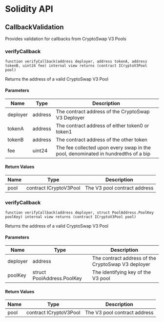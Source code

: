 # Solidity API

## CallbackValidation

Provides validation for callbacks from CryptoSwap V3 Pools

### verifyCallback

```solidity
function verifyCallback(address deployer, address tokenA, address tokenB, uint24 fee) internal view returns (contract ICryptoV3Pool pool)
```

Returns the address of a valid CryptoSwap V3 Pool

#### Parameters

| Name | Type | Description |
| ---- | ---- | ----------- |
| deployer | address | The contract address of the CryptoSwap V3 Deployer |
| tokenA | address | The contract address of either token0 or token1 |
| tokenB | address | The contract address of the other token |
| fee | uint24 | The fee collected upon every swap in the pool, denominated in hundredths of a bip |

#### Return Values

| Name | Type | Description |
| ---- | ---- | ----------- |
| pool | contract ICryptoV3Pool | The V3 pool contract address |

### verifyCallback

```solidity
function verifyCallback(address deployer, struct PoolAddress.PoolKey poolKey) internal view returns (contract ICryptoV3Pool pool)
```

Returns the address of a valid CryptoSwap V3 Pool

#### Parameters

| Name | Type | Description |
| ---- | ---- | ----------- |
| deployer | address | The contract address of the CryptoSwap V3 deployer |
| poolKey | struct PoolAddress.PoolKey | The identifying key of the V3 pool |

#### Return Values

| Name | Type | Description |
| ---- | ---- | ----------- |
| pool | contract ICryptoV3Pool | The V3 pool contract address |

